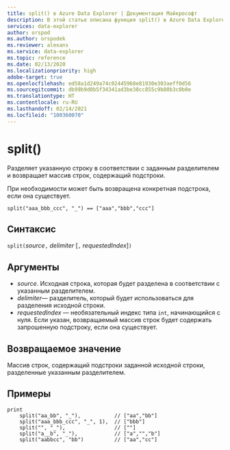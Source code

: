 ```yaml
---
title: split() в Azure Data Explorer | Документация Майкрософт
description: В этой статье описана функция split() в Azure Data Explorer.
services: data-explorer
author: orspod
ms.author: orspodek
ms.reviewer: alexans
ms.service: data-explorer
ms.topic: reference
ms.date: 02/13/2020
ms.localizationpriority: high
adobe-target: true
ms.openlocfilehash: ed58a1d249a74c02445968e81930e303aeff0d56
ms.sourcegitcommit: db99b9d0b5f34341ad3be38cc855c9b80b3c0b0e
ms.translationtype: HT
ms.contentlocale: ru-RU
ms.lasthandoff: 02/14/2021
ms.locfileid: "100360070"
---
```

# <a name="split"></a>split()

Разделяет указанную строку в соответствии с заданным разделителем и возвращает массив строк, содержащий подстроки.

При необходимости может быть возвращена конкретная подстрока, если она существует.

```kusto
split("aaa_bbb_ccc", "_") == ["aaa","bbb","ccc"]
```

## <a name="syntax"></a>Синтаксис

`split(`*source*`,` *delimiter* [`,` *requestedIndex*]`)`

## <a name="arguments"></a>Аргументы

* *source*. Исходная строка, которая будет разделена в соответствии с указанным разделителем.
* *delimiter*— разделитель, который будет использоваться для разделения исходной строки.
* *requestedIndex* — необязательный индекс типа `int`, начинающийся с нуля. Если указан, возвращаемый массив строк будет содержать запрошенную подстроку, если она существует. 

## <a name="returns"></a>Возвращаемое значение

Массив строк, содержащий подстроки заданной исходной строки, разделенные указанным разделителем.

## <a name="examples"></a>Примеры

```kusto
print
    split("aa_bb", "_"),           // ["aa","bb"]
    split("aaa_bbb_ccc", "_", 1),  // ["bbb"]
    split("", "_"),                // [""]
    split("a__b", "_"),            // ["a","","b"]
    split("aabbcc", "bb")          // ["aa","cc"]
```
